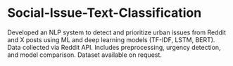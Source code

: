 # Social-Issue-Text-Classification
Developed an NLP system to detect and prioritize urban issues from Reddit and X posts using ML and deep learning models (TF-IDF, LSTM, BERT). Data collected via Reddit API. Includes preprocessing, urgency detection, and model comparison. Dataset available on request.
